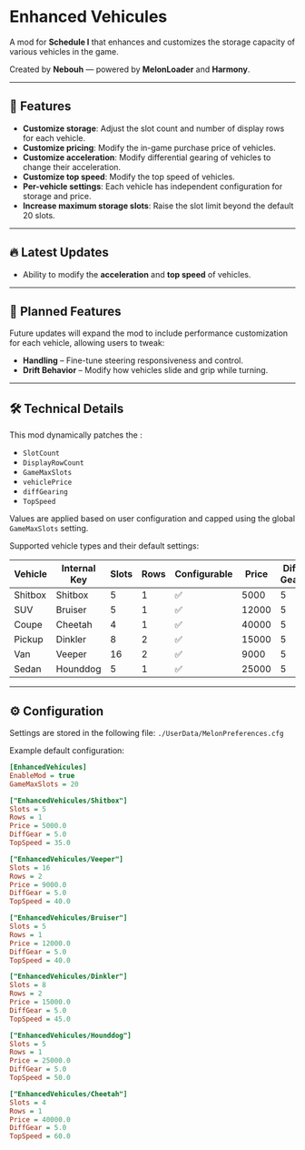 # Enhanced Vehicules

A mod for **Schedule I** that enhances and customizes the storage capacity of various vehicles in the game.

Created by **Nebouh** — powered by **MelonLoader** and **Harmony**.

---

## 🚗 Features

- **Customize storage**: Adjust the slot count and number of display rows for each vehicle.
- **Customize pricing**: Modify the in-game purchase price of vehicles.
- **Customize acceleration**: Modify differential gearing of vehicles to change their acceleration.
- **Customize top speed**: Modify the top speed of vehicles.
- **Per-vehicle settings**: Each vehicle has independent configuration for storage and price.
- **Increase maximum storage slots**: Raise the slot limit beyond the default 20 slots.

---

## 🔥 Latest Updates

- Ability to modify the **acceleration** and **top speed** of vehicles.

---

## 🔮 Planned Features

Future updates will expand the mod to include performance customization for each vehicle, allowing users to tweak:

- **Handling** – Fine-tune steering responsiveness and control.
- **Drift Behavior** – Modify how vehicles slide and grip while turning.

---

## 🛠️ Technical Details

This mod dynamically patches the :
- `SlotCount`
- `DisplayRowCount`
- `GameMaxSlots`
- `vehiclePrice`
- `diffGearing`
- `TopSpeed`

Values are applied based on user configuration and capped using the global `GameMaxSlots` setting.

Supported vehicle types and their default settings:

| Vehicle     | Internal Key | Slots | Rows | Configurable | Price |  Diff Gear | Top Speed |
|-------------|--------------|-------|------|--------------|-------|------------|------------|
| Shitbox     | Shitbox      | 5     | 1    | ✅           | 5000  | 5          | 35         |
| SUV         | Bruiser      | 5     | 1    | ✅           | 12000 | 5          | 40         |
| Coupe       | Cheetah      | 4     | 1    | ✅           | 40000 | 5          | 60         |
| Pickup      | Dinkler      | 8     | 2    | ✅           | 15000 | 5          | 45         |
| Van         | Veeper       | 16    | 2    | ✅           | 9000  | 5          | 40         |
| Sedan       | Hounddog     | 5     | 1    | ✅           | 25000 | 5          | 50         |

---

## ⚙️ Configuration

Settings are stored in the following file: `./UserData/MelonPreferences.cfg`

Example default configuration:
```ini
[EnhancedVehicules]
EnableMod = true
GameMaxSlots = 20

["EnhancedVehicules/Shitbox"]
Slots = 5
Rows = 1
Price = 5000.0
DiffGear = 5.0
TopSpeed = 35.0

["EnhancedVehicules/Veeper"]
Slots = 16
Rows = 2
Price = 9000.0
DiffGear = 5.0
TopSpeed = 40.0

["EnhancedVehicules/Bruiser"]
Slots = 5
Rows = 1
Price = 12000.0
DiffGear = 5.0
TopSpeed = 40.0

["EnhancedVehicules/Dinkler"]
Slots = 8
Rows = 2
Price = 15000.0
DiffGear = 5.0
TopSpeed = 45.0

["EnhancedVehicules/Hounddog"]
Slots = 5
Rows = 1
Price = 25000.0
DiffGear = 5.0
TopSpeed = 50.0

["EnhancedVehicules/Cheetah"]
Slots = 4
Rows = 1
Price = 40000.0
DiffGear = 5.0
TopSpeed = 60.0
```
